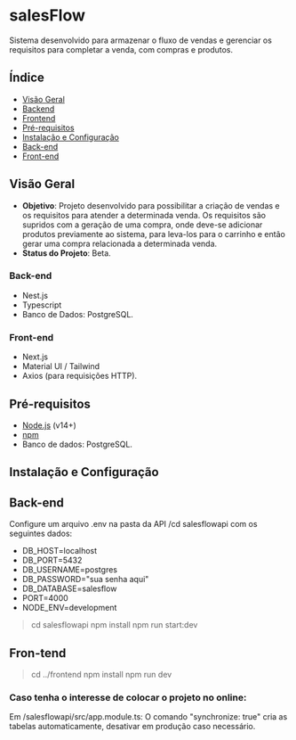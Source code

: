 # salesFlow

Sistema desenvolvido para armazenar o fluxo de vendas e gerenciar os requisitos para completar a venda, com compras e produtos.

## Índice
- [Visão Geral](#visão-geral)
- [Backend](#Backend)
- [Frontend](#Frontend)
- [Pré-requisitos](#pré-requisitos)
- [Instalação e Configuração](#instalação-e-configuração)
- [Back-end](#back-end)
- [Front-end](#front-end)

## Visão Geral

- **Objetivo**: Projeto desenvolvido para possibilitar a criação de vendas e os requisitos para atender a determinada venda. Os requisitos são supridos com a geração de uma compra, onde deve-se adicionar produtos previamente ao sistema, para leva-los para o carrinho e então gerar uma compra relacionada a determinada venda.
- **Status do Projeto**: Beta.

### Back-end
- Nest.js
- Typescript
- Banco de Dados: PostgreSQL.

### Front-end
- Next.js
- Material UI / Tailwind
- Axios (para requisições HTTP).

## Pré-requisitos

- [Node.js](https://nodejs.org/) (v14+)
- [npm](https://www.npmjs.com/)
- Banco de dados: PostgreSQL.

## Instalação e Configuração
## Back-end

Configure um arquivo .env na pasta da API /cd salesflowapi com os seguintes dados:
- DB_HOST=localhost
- DB_PORT=5432
- DB_USERNAME=postgres
- DB_PASSWORD="sua senha aqui"
- DB_DATABASE=salesflow
- PORT=4000
- NODE_ENV=development

> cd salesflowapi
> npm install
> npm run start:dev

## Fron-tend

> cd ../frontend
> npm install
> npm run dev

### Caso tenha o interesse de colocar o projeto no online:
Em /salesflowapi/src/app.module.ts: O comando "synchronize: true" cria as tabelas automaticamente, desativar em produção caso necessário.
